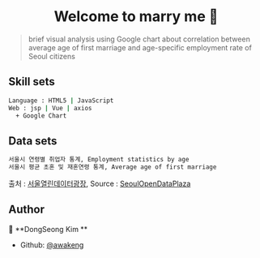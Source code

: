 <h1 align="center">Welcome to  marry me 👋</h1>

> brief visual analysis using Google chart about correlation between average age of first marriage and age-specific employment rate of Seoul citizens

## Skill sets

```sh
Language : HTML5 | JavaScript
Web : jsp | Vue | axios
  + Google Chart
```

## Data sets

```sh
서울시 연령별 취업자 통계, Employment statistics by age
서울시 평균 초혼 및 재혼연령 통계, Average age of first marriage
```
출처 : [서울열린데이터광장](http://data.seoul.go.kr), Source : [SeoulOpenDataPlaza](http://data.seoul.go.kr)

## Author

👤 **DongSeong Kim **

* Github: [@awakeng](https://github.com/awakeng)
